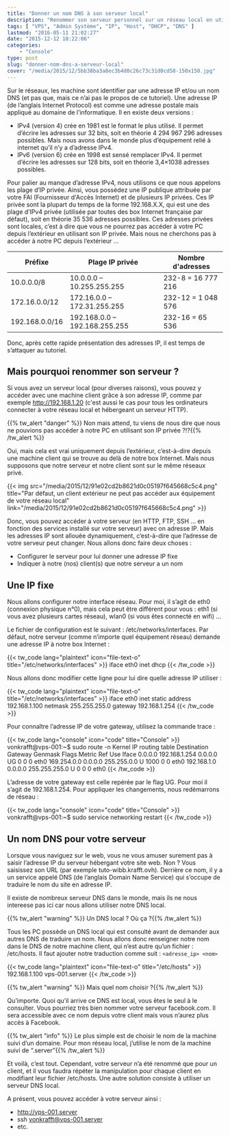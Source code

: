 ```yaml
---
title: "Donner un nom DNS à son serveur local"
description: "Renommer son serveur personnel sur un réseau local en utilisant les IP fixes et les DNS locaux de vos différents équipements réseaux."
tags: [ "VPS", "Admin Système", "IP", "Host", "DHCP", "DNS" ]
lastmod: "2016-05-11 21:02:27"
date: "2015-12-12 10:22:06"
categories:
    - "Console"
type: post
slug: "donner-nom-dns-a-serveur-local"
cover: "/media/2015/12/5bb38ba3a8ec3b4d0c26c73c31d0cd58-150x150.jpg"
---
```


Sur le réseaux, les machine sont identifier par une adresse IP et/ou un nom DNS (et pas que, mais ce n’ai pas le propos de ce tutoriel). Une adresse IP (de l’anglais Internet Protocol) est comme une adresse postale mais appliqué au domaine de l’informatique. Il en existe deux versions :

- IPv4 (version 4) crée en 1981 est le format le plus utilisé. Il permet d’écrire les adresses sur 32 bits, soit en théorie 4 294 967 296 adresses possibles. Mais nous avons dans le monde plus d’équipement relié à internet qu’il n’y a d’adresse IPv4.
- IPv6 (version 6) crée en 1998 est sensé remplacer IPv4. Il permet d’écrire les adresses sur 128 bits, soit en théorie 3,4×1038 adresses possibles.

Pour palier au manque d’adresse IPv4, nous utilisons ce que nous appelons les plage d’IP privée. Ainsi, vous possédez une IP publique attribuée par votre FAI (Fournisseur d'Accès Internet) et de plusieurs IP privées. Ces IP privée sont la plupart du temps de la forme 192.168.X.X, qui est une des plage d’IPv4 privée (utilisée par toutes des box Internet française par défaut), soit en théorie 35 536 adresses possibles. Ces adresses privées sont locales, c’est à dire que vous ne pourrez pas accéder à votre PC depuis l’extérieur en utilisant son IP privée. Mais nous ne cherchons pas à accéder à notre PC depuis l’extérieur …

| Préfixe        | Plage IP privée               | Nombre d'adresses  |
| -------------- | ----------------------------- | ------------------ |
| 10.0.0.0/8     | 10.0.0.0 – 10.255.255.255     | 232-8 = 16 777 216 |
| 172.16.0.0/12  | 172.16.0.0 – 172.31.255.255   | 232-12 = 1 048 576 |
| 192.168.0.0/16 | 192.168.0.0 – 192.168.255.255 | 232-16 = 65 536    |

Donc, après cette rapide présentation des adresses IP, il est temps de s’attaquer au tutoriel.

## Mais pourquoi renommer son serveur ?

Si vous avez un serveur local (pour diverses raisons), vous pouvez y accéder avec une machine client grâce à son adresse IP, comme par exemple http://192.168.1.20 (c'est aussi le cas pour tous les ordinateurs connecter à votre réseau local et hébergeant un serveur HTTP).

{{% tw_alert "danger" %}}<i class="fa fa-exclamation-circle"></i> Non mais attend, tu viens de nous dire que nous ne pouvions pas accéder à notre PC en utilisant son IP privée ?!?{{% /tw_alert %}}

Oui, mais cela est vrai uniquement depuis l’extérieur, c’est-à-dire depuis une machine client qui se trouve au delà de notre box Internet. Mais nous supposons que notre serveur et notre client sont sur le même réseaux privé.

{{< img src="/media/2015/12/91e02cd2b8621d0c05197f645668c5c4.png" title="Par défaut, un client extérieur ne peut pas accéder aux équipement de votre réseau local" link="/media/2015/12/91e02cd2b8621d0c05197f645668c5c4.png" >}}

Donc, vous pouvez accéder à votre serveur (en HTTP, FTP, SSH … en fonction des services installé sur votre serveur) avec on adresse IP. Mais les adresses IP sont allouée dynamiquement, c’est-à-dire que l’adresse de votre serveur peut changer. Nous allons donc faire deux choses :

- Configurer le serveur pour lui donner une adresse IP fixe
- Indiquer à notre (nos) client(s) que notre serveur a un nom


## Une IP fixe

Nous allons configurer notre interface réseau. Pour moi, il s’agit de eth0 (connexion physique n°0), mais cela peut être différent pour vous : eth1 (si vous avez plusieurs cartes réseau), wlan0 (si vous êtes connecté en wifi) …

Le fichier de configuration est le suivant : /etc/networks/interfaces. Par défaut, notre serveur (comme n’importe quel équipement réseau) demande une adresse IP à notre box Internet :

{{< tw_code lang="plaintext" icon="file-text-o" title="/etc/networks/interfaces" >}}
iface eth0 inet dhcp
{{< /tw_code >}}

Nous allons donc modifier cette ligne pour lui dire quelle adresse IP utiliser :

{{< tw_code lang="plaintext" icon="file-text-o" title="/etc/networks/interfaces" >}}
iface eth0 inet static
    address 192.168.1.100
    netmask 255.255.255.0
    gateway 192.168.1.254
{{< /tw_code >}}

Pour connaître l’adresse IP de votre gateway, utilisez la commande trace :

{{< tw_code lang="console" icon="code" title="Console" >}}
vonkrafft@vps-001:~$ sudo route -n
Kernel IP routing table
Destination     Gateway         Genmask         Flags Metric Ref    Use Iface
0.0.0.0         192.168.1.254   0.0.0.0         UG    0      0      0   eth0
169.254.0.0     0.0.0.0         255.255.0.0     U     1000   0      0   eth0
192.168.1.0     0.0.0.0         255.255.255.0   U     0      0      0   eth0
{{< /tw_code >}}

L’adresse de votre gateway est celle repérée par le flag UG. Pour moi il s’agit de 192.168.1.254. Pour appliquer les changements, nous redémarrons de réseau :

{{< tw_code lang="console" icon="code" title="Console" >}}
vonkrafft@vps-001:~$ sudo service networking restart
{{< /tw_code >}}

## Un nom DNS pour votre serveur

Lorsque vous naviguez sur le web, vous ne vous amuser surement pas à saisir l’adresse IP du serveur hébergant votre site web. Non ? Vous saisissez son URL (par exemple tuto-wibb.krafft.ovh). Derrière ce nom, il y a un service appelé DNS (de l’anglais Domain Name Service) qui s’occupe de traduire le nom du site en adresse IP.

Il existe de nombreux serveur DNS dans le monde, mais ils ne nous intereese pas ici car nous allons utiliser notre DNS local.

{{% tw_alert "warning" %}}<i class="fa fa-question-circle"></i> Un DNS local ? Où ça ?{{% /tw_alert %}}

Tous les PC possède un DNS local qui est consulté avant de demander aux autres DNS de traduire un nom. Nous allons donc renseigner notre nom dans le DNS de notre machine client, qui n’est autre qu’un fichier : /etc/hosts. Il faut ajouter notre traduction comme suit : `<adresse_ip> <nom>`

{{< tw_code lang="plaintext" icon="file-text-o" title="/etc/hosts" >}}
192.168.1.100    vps-001.server
{{< /tw_code >}}

{{% tw_alert "warning" %}}<i class="fa fa-question-circle"></i> Mais quel nom choisir ?{{% /tw_alert %}}

Qu’importe. Quoi qu’il arrive ce DNS est local, vous êtes le seul à le consulter. Vous pourriez très bien nommer votre serveur facebook.com. Il sera accessible avec ce nom depuis votre client mais vous n’aurez plus accès à Facebook.

{{% tw_alert "info" %}}<i class="fa fa-lightbulb-o"></i> Le plus simple est de choisir le nom de la machine suivi d’un domaine. Pour mon réseau local, j’utilise le nom de la machine suivi de “.server”{{% /tw_alert %}}

Et voilà, c’est tout. Cependant, votre serveur n’a été renommé que pour un client, et il vous faudra répéter la manipulation pour chaque client en modifiant leur fichier /etc/hosts. Une autre solution consiste à utiliser un serveur DNS local.

A présent, vous pouvez accéder à votre serveur ainsi :

- http://vps-001.server
- ssh vonkrafft@vps-001.server
- etc.
